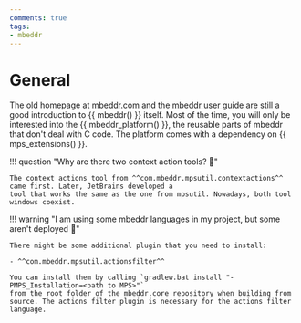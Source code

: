 ```yaml
---
comments: true
tags:
- mbeddr
---
```


# General

The old homepage at [mbeddr.com](http://mbeddr.com/) and the [mbeddr user guide](http://mbeddr.com/userguide/UserGuideExport.html)
are still a good introduction to {{ mbeddr() }} itself. Most of the time, you will only be interested into the {{ mbeddr_platform() }},
the reusable parts of mbeddr that don't deal with C code. The platform comes with a dependency on {{ mps_extensions() }}.

!!! question "Why are there two context action tools? :beginner:"

    The context actions tool from ^^com.mbeddr.mpsutil.contextactions^^ came first. Later, JetBrains developed a
    tool that works the same as the one from mpsutil. Nowadays, both tool windows coexist.

!!! warning "I am using some mbeddr languages in my project, but some aren't deployed :beginner:"

    There might be some additional plugin that you need to install:

    - ^^com.mbeddr.mpsutil.actionsfilter^^

    You can install them by calling `gradlew.bat install "-PMPS_Installation=<path to MPS>"`
    from the root folder of the mbeddr.core repository when building from source. The actions filter plugin is necessary for the actions filter language.



